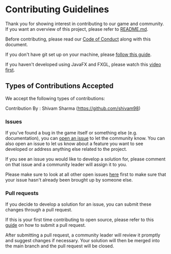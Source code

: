 # Contributing Guidelines

Thank you for showing interest in contributing to our game and community. If you want an overview of this project, please refer to [README.md](https://github.com/dylan-power/dinosaur-exploder/blob/main/README.md).

Before contributing, please read our
[Code of Conduct](https://github.com/dylan-power/dinosaur-exploder/blob/main/CODE_OF_CONDUCT.md) along with this document.

If you don't have git set up on your machine, please [follow this guide](https://docs.github.com/en/get-started/quickstart/set-up-git).

If you haven't developed using JavaFX and FXGL, please watch this [video first](https://www.youtube.com/watch?v=48rVgdq0mFA).

## Types of Contributions Accepted

We accept the following types of contributions:

Contribution By : Shivam Sharma (https://github.com/shivam98)
### Issues

If you've found a bug in the game itself or something else (e.g. documentation), you can [open an issue](https://github.com/dylan-power/dinosaur-exploder/issues/new/choose) to let the community know.
You can also open an issue to let us know about a feature you want to see developed or address anything else related to the project.

If you see an issue you would like to develop a solution for, please comment on that issue and a community leader will assign it to you.

Please make sure to look at all other open issues [here](https://github.com/dylan-power/dinosaur-exploder/issues) first to make sure that your issue
hasn't already been brought up by someone else.

### Pull requests

If you decide to develop a solution for an issue, you can submit these changes through a pull request.

If this is your first time contributing to open source, please refer to this [guide](https://github.com/firstcontributions/first-contributions)
on how to submit a pull request.

After submitting a pull request, a community leader will review it promptly and suggest changes if necessary. Your solution will then be merged into
the main branch and the pull request will be closed.
